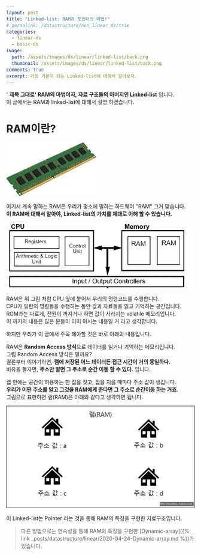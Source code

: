 ```yaml
---
layout: post
title: "Linked-list: RAM과 포인터의 마법!"
# permalink: /datastructure/non_linear_ds/trie
categories:
  - linear-ds
  - basic-ds
image:
  path: /assets/images/ds/linear/linked-list/back.png
  thumbnail: /assets/images/ds/linear/linked-list/back.png
comments: true
excerpt: 가장 기본이 되는 Linked-list에 대해서 알아보자.
---
```

' **제목 그대로' RAM의 마법이자, 자료 구조들의 아버지인 Linked-list** 입니다.<br/>
이 글에서는 RAM과 linked-list에 대해서 설명 하겠습니다.<br/>

# RAM이란?
![image](/assets/images/ds/linear/dynamic-array/ram.png)

여기서 계속 말하는 RAM은 우리가 평소에 말하는 하드웨어 "RAM" 그거 맞습니다.<br/>
**이 RAM에 대해서 알아야, Linked-list의 가치를 제대로 이해 할 수 있습니다.**<br/>

![image](/assets/images/ds/linear/dynamic-array/cpu-ram.png)

RAM은 위 그림 처럼 CPU 옆에 붙어서 우리의 명령코드를 수행합니다.<br/>
CPU가 일련의 명령들을 수행하는 동안 값과 자료들을 읽고 기억하는 공간입니다.<br/>
ROM과는 다르게, 전원이 꺼지거나 하면 값이 사라지는 volatile 메모리입니다.<br/>
이 까지의 내용은 많은 분들이 이미 아시는 내용일 거 라고 생각합니다.<br/>

하지만 우리가 이 글에서 주목 해야할 것은 바로 아래의 내용입니다.<br/>

RAM은 **Random Access 방식**으로 데이터를 읽거나 기억하는 메모리입니다.<br/>
그럼 Random Access 방식은 멀까요?<br/>
결론부터 이야기하면, **램에 저장된 어느 데이터든 접근 시간이 거의 동일하다.**<br/>
비유을 들자면, **주소만 알면 그 주소로 순간 이동 할 수 있다.** 입니다.<br/>

랩 안에는 공간이 허용하는 한 집을 짓고, 집을 지을 때마다 주소 값이 생깁니다.<br/>
**우리가 어떤 주소를 알고 그것을 RAM에게 준다면 그 주소로 순간이동 하는 거죠**.<br/>
그림으로 표현하면 램(RAM)은 아래와 같다고 생각하면 됩니다.

![image](/assets/images/ds/linear/dynamic-array/Ram-address.png)

이 Linked-list는 Pointer 라는 것을 통해 RAM의 특징을 구현한 자료구조입니다.<br/>
>다른 방법으로는 연속성을 통해 RAM의 특징을 구현한 [Dynamic-array]({% link _posts/datastructure/linear/2020-04-24-Dynamic-array.md %})가 있습니다.<br/>
